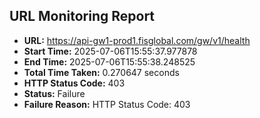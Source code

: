 ## URL Monitoring Report

- **URL:** https://api-gw1-prod1.fisglobal.com/gw/v1/health
- **Start Time:** 2025-07-06T15:55:37.977878
- **End Time:** 2025-07-06T15:55:38.248525
- **Total Time Taken:** 0.270647 seconds
- **HTTP Status Code:** 403
- **Status:** Failure
- **Failure Reason:** HTTP Status Code: 403

